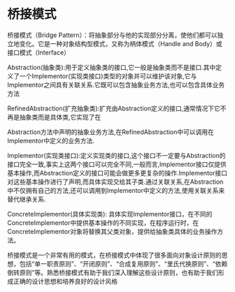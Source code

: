 # 桥接模式

桥接模式（Bridge Pattern）：将抽象部分与他的实现部分分离，使他们都可以独立地变化。它是一种对象结构型模式，又称为柄体模式（Handle and Body）或接口模式（Interface）



Abstraction(抽象类):用于定义抽象类的接口,它一般是抽象类而不是接口.其中定义了一个Implementor(实现类接口)类型的对象并可以维护该对象,它与Implementor之间具有关联关系.它既可以包含抽象业务方法,也可以包含具体业务方法



RefinedAbstraction(扩充抽象类):扩充由Abstraction定义的接口,通常情况下它不再是抽象类而是具体类,它实现了在

Abstraction方法中声明的抽象业务方法,在RefinedAbstraction中可以调用在Implementor中定义的业务方法.



Implementor(实现类接口):定义实现类的接口,这个接口不一定要与Abstraction的接口完全一致,事实上这两个接口可以完全不同,一般而言,Implementor接口仅提供基本操作,而Abstraction定义的接口可能会做更多更复杂的操作.Implementor接口对这些基本操作进行了声明,而具体实现交给其子类.通过关联关系,在Abstraction中不仅拥有自己的方法,还可以调用到Implementor中定义的方法,使用关联关系来替代继承关系.



ConcreteImplementor(具体实现类): 具体实现Implementor接口，在不同的ConcreteImplementor中提供基本操作的不同实现，在程序运行时，在ConcreteImplementor对象将替换其父类对象，提供给抽象类具体的业务操作方法。



桥接模式是一个非常有用的模式，在桥接模式中体现了很多面向对象设计原则的思想，包括“单一职责原则”、“开闭原则”、“合成复用原则”、“里氏代换原则”、“依赖倒转原则”等。熟悉桥接模式有助于我们深入理解这些设计原则，也有助于我们形成正确的设计思想和培养良好的设计风格

